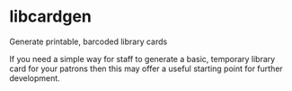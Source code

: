 # libcardgen
Generate printable, barcoded library cards

If you need a simple way for staff to generate a basic, temporary library card for your patrons then this may offer a useful starting point for further development.
